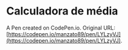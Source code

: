 # Calculadora de média

A Pen created on CodePen.io. Original URL: [https://codepen.io/manzato89/pen/LYLzyVJ](https://codepen.io/manzato89/pen/LYLzyVJ).


